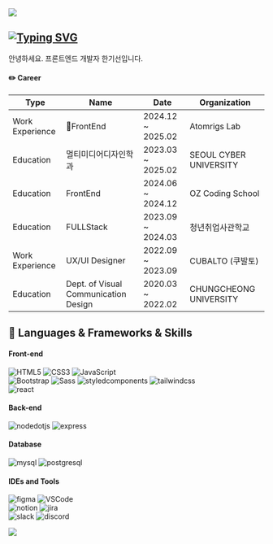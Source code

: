 <img src="https://capsule-render.vercel.app/api?type=waving&color=DBA544&height=150&section=header" />

## [![Typing SVG](https://readme-typing-svg.demolab.com?font=Bagel+Fat+One&size=32&pause=1000&color=F7B538&width=435&lines=HELLO+I'm+KISEON)](https://git.io/typing-svg)

안녕하세요. 프론트엔드 개발자 한기선입니다.

#### ✏️ Career
| Type | Name | Date | Organization|
|------|------|------|-------------|
Work Experience|FrontEnd|2024.12 ~ 2025.02|Atomrigs Lab|
Education|멀티미디어디자인학과|2023.03 ~ 2025.02|SEOUL CYBER UNIVERSITY|
Education|FrontEnd|2024.06 ~ 2024.12|OZ Coding School|
Education|FULLStack|2023.09 ~ 2024.03|청년취업사관학교|
Work Experience|UX/UI Designer|2022.09 ~ 2023.09|CUBALTO (쿠발토)|
Education|Dept. of Visual Communication Design|2020.03 ~ 2022.02|CHUNGCHEONG UNIVERSITY|


## 🔨 Languages & Frameworks & Skills
#### Front-end
![HTML5](https://img.shields.io/badge/HTML5-E34F26?style=flat-square&amp;logo=HTML5&amp;logoColor=white)
![CSS3](https://img.shields.io/badge/CSS3-1572B6?style=flat-square&amp;logo=CSS3&amp;logoColor=white)
![JavaScript](https://img.shields.io/badge/JavaScript-F7DF1E?style=flat-square&logo=javascript&logoColor=black)
</br>
![Bootstrap](https://img.shields.io/badge/Bootstrap-7952B3?style=flat-square&logo=Bootstrap&logoColor=white)
![Sass](https://img.shields.io/badge/Sass-CC6699?style=flat-square&logo=Sass&logoColor=white)
![styledcomponents](https://img.shields.io/badge/styledcomponents-DB7093?style=flat-square&logo=styledcomponents&logoColor=white)
![tailwindcss](https://img.shields.io/badge/tailwindcss-06B6D4?style=flat-square&logo=tailwindcss&logoColor=white)
</br>
![react](https://img.shields.io/badge/react-61DAFB?style=flat-square&logo=react&logoColor=black)

#### Back-end
![nodedotjs](https://img.shields.io/badge/nodedotjs-5FA04E?style=flat-square&logo=nodedotjs&logoColor=white)
![express](https://img.shields.io/badge/express-000000?style=flat-square&logo=express&logoColor=white)

#### Database
![mysql](https://img.shields.io/badge/mysql-4479A1?style=flat-square&logo=mysql&logoColor=white)
![postgresql](https://img.shields.io/badge/postgresql-4169E1?style=flat-square&logo=postgresql&logoColor=white)

#### IDEs and Tools
![figma](https://img.shields.io/badge/figma-F24E1E?style=flat-square&logo=figma&logoColor=white)
![VSCode](https://img.shields.io/badge/Visual_Studio_Code-0078D4?style=flat-square&logo=visual%20studio%20code&logoColor=white)
</br>
![notion](https://img.shields.io/badge/notion-000000?style=flat-square&logo=notion&logoColor=white)
![jira](https://img.shields.io/badge/jira-0052CC?style=flat-square&logo=jira&logoColor=white)
</br>
![slack](https://img.shields.io/badge/slack-4A154B?style=flat-square&logo=slack&logoColor=white)
![discord](https://img.shields.io/badge/discord-5865F2?style=flat-square&logo=discord&logoColor=white)



<img src="https://capsule-render.vercel.app/api?type=waving&color=DBA544&height=150&section=footer" />
